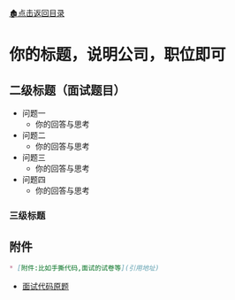 [:derelict_house:点击返回目录](../README.md)
# 你的标题，说明公司，职位即可

<!-- 以下随意发挥 -->
## 二级标题（面试题目）
* 问题一
  * 你的回答与思考
* 问题二
  * 你的回答与思考
* 问题三
  * 你的回答与思考
* 问题四
  * 你的回答与思考
### 三级标题

<!-- 以上随意发挥 -->
## 附件
```md
* [附件:比如手撕代码,面试的试卷等](引用地址)
```
* [面试代码原题](../code/template_code.py)